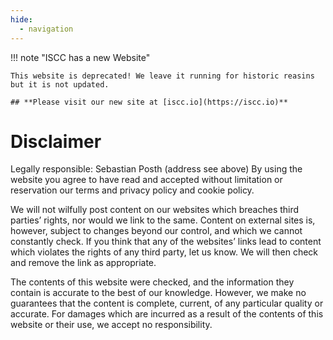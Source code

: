 ```yaml
---
hide:
  - navigation
---
```


!!! note "ISCC has a new Website"

    This website is deprecated! We leave it running for historic reasins but it is not updated.

    ## **Please visit our new site at [iscc.io](https://iscc.io)**

# Disclaimer

Legally responsible: Sebastian Posth (address see above) By using the website you agree to have read
and accepted without limitation or reservation our terms and privacy policy and cookie policy.

We will not wilfully post content on our websites which breaches third parties’ rights, nor would we
link to the same. Content on external sites is, however, subject to changes beyond our control, and
which we cannot constantly check. If you think that any of the websites’ links lead to content which
violates the rights of any third party, let us know. We will then check and remove the link as
appropriate.

The contents of this website were checked, and the information they contain is accurate to the best
of our knowledge. However, we make no guarantees that the content is complete, current, of any
particular quality or accurate. For damages which are incurred as a result of the contents of this
website or their use, we accept no responsibility.
